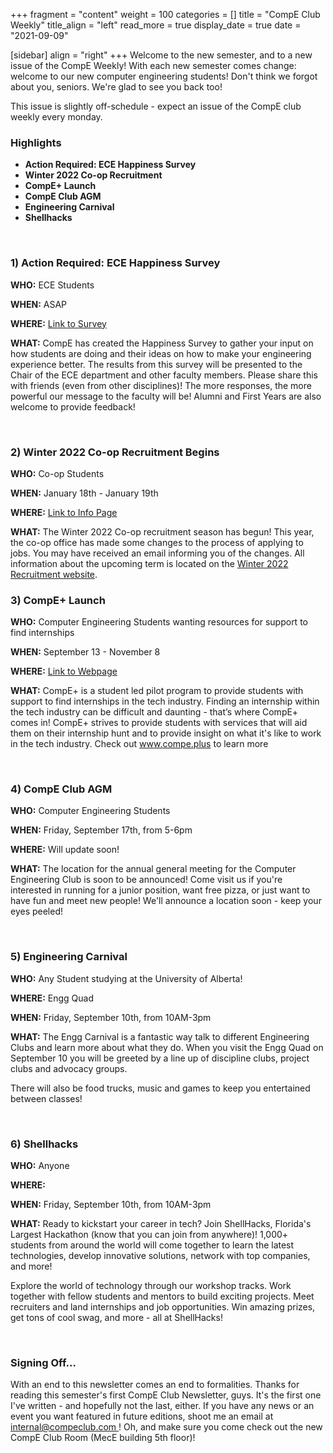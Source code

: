 +++
fragment = "content"
weight = 100
categories = []
title = "CompE Club Weekly"
title_align = "left"
read_more = true
display_date = true
date = "2021-09-09"

[sidebar]
align = "right"
+++
Welcome to the new semester, and to a new issue of the CompE Weekly! With each new semester comes change: welcome to our new computer engineering students! Don't think we forgot about you, seniors. We're glad to see you back too!

This issue is slightly off-schedule - expect an issue of the CompE club weekly every monday.
</br>

### Highlights

* **Action Required: ECE Happiness Survey**
* **Winter 2022 Co-op Recruitment**
* **CompE+ Launch**
* **CompE Club AGM**
* **Engineering Carnival**
* **Shellhacks**

</br>

### 1)  Action Required: ECE Happiness Survey

**WHO:** ECE Students

**WHEN:** ASAP

**WHERE:** [Link to Survey](https://forms.gle/FtgDMNoDfmLee2Cy9)

**WHAT:** CompE has created the Happiness Survey to gather your input on how students are doing and their ideas on how to make your engineering experience better. The results from this survey will be presented to the Chair of the ECE department and other faculty members. Please share this with friends (even from other disciplines)! The more responses, the more powerful our message to the faculty will be! Alumni and First Years are also welcome to provide feedback!

</br>

### 2)  Winter 2022 Co-op Recruitment Begins

**WHO:** Co-op Students

**WHEN:** January 18th - January 19th

**WHERE:** [Link to Info Page](https://www.ualberta.ca/engineering/co-op/students/winter-recruitment.html)

**WHAT:** The Winter 2022 Co-op recruitment season has begun! This year, the co-op office has made some changes to the process of applying to jobs. You may have received an email informing you of the changes. All information about the upcoming term is located on the [Winter 2022 Recruitment website](https://www.ualberta.ca/engineering/co-op/students/winter-recruitment.html).
</br>

### 3)  CompE+ Launch

**WHO:** Computer Engineering Students wanting resources for support to find internships

**WHEN:** September 13 - November 8

**WHERE:** [Link to Webpage](www.compe.plus)

**WHAT:** CompE+ is a student led pilot program to provide students with support to find internships in the tech industry. Finding an internship within the tech industry can be difficult and daunting - that’s where CompE+ comes in! CompE+ strives to provide students with services that will aid them on their internship hunt and to provide insight on what it's like to work in the tech industry. Check out www.compe.plus to learn more

</br>

### 4)  CompE Club AGM

**WHO:** Computer Engineering Students

**WHEN:** Friday, September 17th, from 5-6pm

**WHERE:** Will update soon!

**WHAT:** The location for the annual general meeting for the Computer Engineering Club is soon to be announced! Come visit us if you're interested in running for a junior position, want free pizza, or just want to have fun and meet new people! We'll announce a location soon - keep your eyes peeled!

</br>

### 5)  Engineering Carnival

**WHO:** Any Student studying at the University of Alberta!

**WHERE:** Engg Quad

**WHEN:**  Friday, September 10th, from 10AM-3pm

**WHAT:** The Engg Carnival is a fantastic way talk to different Engineering Clubs and learn more about what they do. When you visit the Engg Quad on September 10 you will be greeted by a line up of discipline clubs, project clubs and advocacy groups.

There will also be food trucks, music and games to keep you entertained between classes!

</br>

### 6)  Shellhacks

**WHO:** Anyone

**WHERE:** 

**WHEN:**  Friday, September 10th, from 10AM-3pm

**WHAT:** Ready to kickstart your career in tech? Join ShellHacks, Florida's Largest Hackathon (know that you can join from anywhere)! 1,000+ students from around the world will come together to learn the latest technologies, develop innovative solutions, network with top companies, and more!

Explore the world of technology through our workshop tracks. Work together with fellow students and mentors to build exciting projects. Meet recruiters and land internships and job opportunities. Win amazing prizes, get tons of cool swag, and more - all at ShellHacks!

</br>

### Signing Off...

With an end to this newsletter comes an end to formalities. Thanks for reading this semester's first CompE Club Newsletter, guys. It's the first one I've written - and hopefully not the last, either. If you have any news or an event you want featured in future editions, shoot me an email at [internal@compeclub.com ](mailto:internal@compeclub.com)! Oh, and make sure you come check out the new CompE Club Room (MecE building 5th floor)!